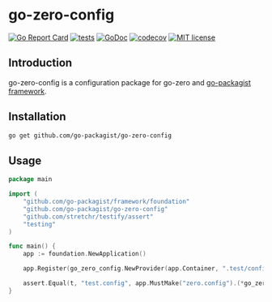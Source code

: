 # go-zero-config

[![Go Report Card](https://goreportcard.com/badge/github.com/go-packagist/go-zero-config)](https://goreportcard.com/report/github.com/go-packagist/go-zero-config)
[![tests](https://github.com/go-packagist/go-zero-config/actions/workflows/go.yml/badge.svg)](https://github.com/go-packagist/go-zero-config/actions/workflows/go.yml)
[![GoDoc](https://pkg.go.dev/badge/github.com/go-packagist/go-zero-config)](https://pkg.go.dev/github.com/go-packagist/go-zero-config)
[![codecov](https://codecov.io/gh/go-packagist/go-zero-config/branch/master/graph/badge.svg?token=5TWGQ9DIRU)](https://codecov.io/gh/go-packagist/go-zero-config)
[![MIT license](https://img.shields.io/badge/license-MIT-brightgreen.svg)](https://opensource.org/licenses/MIT)

## Introduction

go-zero-config is a configuration package for go-zero and [go-packagist framework](https://github.com/go-packagist/go-zero-config).

## Installation

```bash
go get github.com/go-packagist/go-zero-config
```

## Usage

```go
package main

import (
    "github.com/go-packagist/framework/foundation"
    "github.com/go-packagist/go-zero-config"
    "github.com/stretchr/testify/assert"
    "testing"
)

func main() {
    app := foundation.NewApplication()

    app.Register(go_zero_config.NewProvider(app.Container, ".test/config.yaml"))

    assert.Equal(t, "test.config", app.MustMake("zero.config").(*go_zero_config.Config).Name)
}
```